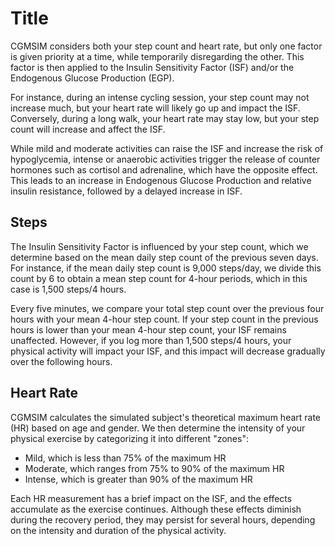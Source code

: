 # Title

CGMSIM considers both your step count and heart rate, but only one factor is given priority at a time, while temporarily disregarding the other. This factor is then applied to the Insulin Sensitivity Factor (ISF) and/or the Endogenous Glucose Production (EGP).

For instance, during an intense cycling session, your step count may not increase much, but your heart rate will likely go up and impact the ISF. Conversely, during a long walk, your heart rate may stay low, but your step count will increase and affect the ISF.

While mild and moderate activities can raise the ISF and increase the risk of hypoglycemia, intense or anaerobic activities trigger the release of counter hormones such as cortisol and adrenaline, which have the opposite effect. This leads to an increase in Endogenous Glucose Production and relative insulin resistance, followed by a delayed increase in ISF.

## Steps

The Insulin Sensitivity Factor is influenced by your step count, which we determine based on the mean daily step count of the previous seven days. For instance, if the mean daily step count is 9,000 steps/day, we divide this count by 6 to obtain a mean step count for 4-hour periods, which in this case is 1,500 steps/4 hours.

Every five minutes, we compare your total step count over the previous four hours with your mean 4-hour step count. If your step count in the previous hours is lower than your mean 4-hour step count, your ISF remains unaffected. However, if you log more than 1,500 steps/4 hours, your physical activity will impact your ISF, and this impact will decrease gradually over the following hours.


## Heart Rate

CGMSIM calculates the simulated subject's theoretical maximum heart rate (HR) based on age and gender. We then determine the intensity of your physical exercise by categorizing it into different "zones":

- Mild, which is less than 75% of the maximum HR
- Moderate, which ranges from 75% to 90% of the maximum HR
- Intense, which is greater than 90% of the maximum HR

Each HR measurement has a brief impact on the ISF, and the effects accumulate as the exercise continues. Although these effects diminish during the recovery period, they may persist for several hours, depending on the intensity and duration of the physical activity.

